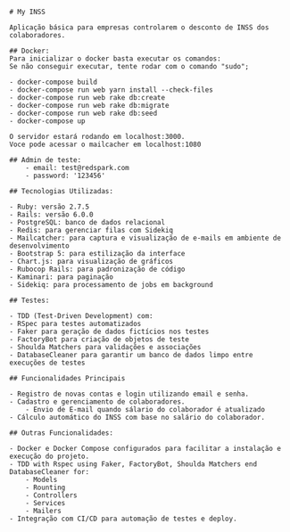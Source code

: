     # My INSS

    Aplicação básica para empresas controlarem o desconto de INSS dos colaboradores.

    ## Docker:
    Para inicializar o docker basta executar os comandos:
    Se não conseguir executar, tente rodar com o comando "sudo";

    - docker-compose build 
    - docker-compose run web yarn install --check-files
    - docker-compose run web rake db:create
    - docker-compose run web rake db:migrate
    - docker-compose run web rake db:seed
    - docker-compose up

    O servidor estará rodando em localhost:3000.
    Voce pode acessar o mailcacher em localhost:1080
    
    ## Admin de teste:
        - email: test@redspark.com
        - password: '123456'
    
    ## Tecnologias Utilizadas:

    - Ruby: versão 2.7.5
    - Rails: versão 6.0.0
    - PostgreSQL: banco de dados relacional
    - Redis: para gerenciar filas com Sidekiq
    - Mailcatcher: para captura e visualização de e-mails em ambiente de desenvolvimento
    - Bootstrap 5: para estilização da interface
    - Chart.js: para visualização de gráficos
    - Rubocop Rails: para padronização de código
    - Kaminari: para paginação
    - Sidekiq: para processamento de jobs em background

    ## Testes:

    - TDD (Test-Driven Development) com:
    - RSpec para testes automatizados
    - Faker para geração de dados fictícios nos testes
    - FactoryBot para criação de objetos de teste
    - Shoulda Matchers para validações e associações
    - DatabaseCleaner para garantir um banco de dados limpo entre execuções de testes

    ## Funcionalidades Principais

    - Registro de novas contas e login utilizando email e senha.
    - Cadastro e gerenciamento de colaboradores.
        - Envio de E-mail quando sálario do colaborador é atualizado
    - Cálculo automático do INSS com base no salário do colaborador.

    ## Outras Funcionalidades:

    - Docker e Docker Compose configurados para facilitar a instalação e execução do projeto.
    - TDD with Rspec using Faker, FactoryBot, Shoulda Matchers end DatabaseCleaner for:
        - Models
        - Rounting
        - Controllers
        - Services
        - Mailers
    - Integração com CI/CD para automação de testes e deploy.

